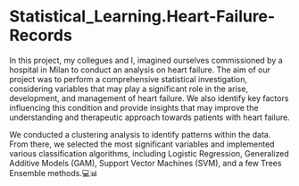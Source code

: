# Statistical_Learning.Heart-Failure-Records

In this project, my collegues and I, imagined ourselves commissioned by a hospital in Milan to conduct an analysis on heart failure. The aim of our project was to perform a comprehensive statistical investigation, considering variables that may play a significant role in the arise, development, and management of heart failure. We also identify key factors influencing this condition and provide insights that may improve the understanding and therapeutic approach towards patients with heart failure.

We conducted a clustering analysis to identify patterns within the data. From there, we selected the most significant variables and implemented various classification algorithms, including Logistic Regression, Generalized Additive Models (GAM), Support Vector Machines (SVM), and a few Trees Ensemble methods.💻📊
